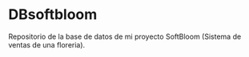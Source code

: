 # DBsoftbloom
Repositorio de la base de datos de mi proyecto SoftBloom (Sistema de ventas de una floreria).
